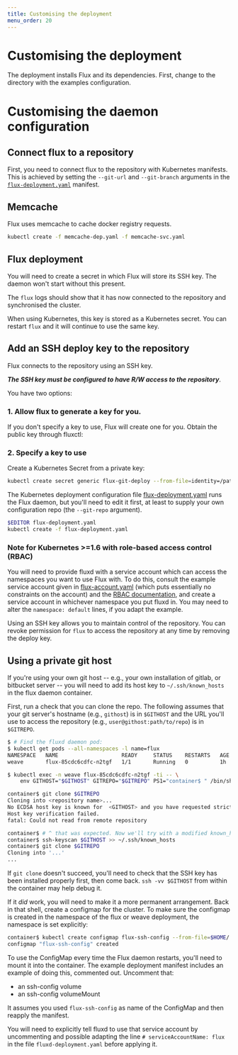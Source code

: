 ```yaml
---
title: Customising the deployment
menu_order: 20
---
```


# Customising the deployment

The deployment installs Flux and its dependencies. First, change to
the directory with the examples configuration.

# Customising the daemon configuration

## Connect flux to a repository

First, you need to connect flux to the repository with Kubernetes
manifests. This is achieved by setting the `--git-url` and
`--git-branch` arguments in the
[`flux-deployment.yaml`](../../deploy/flux-deployment.yaml) manifest.

## Memcache

Flux uses memcache to cache docker registry requests.

```sh
kubectl create -f memcache-dep.yaml -f memcache-svc.yaml
```

## Flux deployment

You will need to create a secret in which Flux will store its SSH
key. The daemon won't start without this present.

The `flux` logs should show that it has now connected to the
repository and synchronised the cluster.

When using Kubernetes, this key is stored as a Kubernetes secret. You
can restart `flux` and it will continue to use the same key.

## Add an SSH deploy key to the repository

Flux connects to the repository using an SSH key.

***The SSH key must be configured to have R/W access to the repository***.

You have two options:

### 1. Allow flux to generate a key for you.

If you don't specify a key to use, Flux will create one for you. Obtain
the public key through fluxctl:

### 2. Specify a key to use

Create a Kubernetes Secret from a private key:

```sh
kubectl create secret generic flux-git-deploy --from-file=identity=/path/to/private_key
```

The Kubernetes deployment configuration file
[flux-deployment.yaml](../../deploy/flux-deployment.yaml) runs the
Flux daemon, but you'll need to edit it first, at least to supply your
own configuration repo (the `--git-repo` argument).

```sh
$EDITOR flux-deployment.yaml
kubectl create -f flux-deployment.yaml
```

### Note for Kubernetes >=1.6 with role-based access control (RBAC)

You will need to provide fluxd with a service account which can access
the namespaces you want to use Flux with. To do this, consult the
example service account given in
[flux-account.yaml](../../deploy/flux-account.yaml) (which
puts essentially no constraints on the account) and the
[RBAC documentation](https://kubernetes.io/docs/admin/authorization/rbac/),
and create a service account in whichever namespace you put fluxd
in. You may need to alter the `namespace: default` lines, if you adapt
the example.

Using an SSH key allows you to maintain control of the repository. You
can revoke permission for `flux` to access the repository at any time
by removing the deploy key.

## Using a private git host

If you're using your own git host -- e.g., your own installation of
gitlab, or bitbucket server -- you will need to add its host key to
`~/.ssh/known_hosts` in the flux daemon container.

First, run a check that you can clone the repo. The following assumes
that your git server's hostname (e.g., `githost`) is in `$GITHOST` and
the URL you'll use to access the repository (e.g.,
`user@githost:path/to/repo`) is in `$GITREPO`.

```sh
$ # Find the fluxd daemon pod:
$ kubectl get pods --all-namespaces -l name=flux
NAMESPACE   NAME                    READY     STATUS    RESTARTS   AGE
weave       flux-85cdc6cdfc-n2tgf   1/1       Running   0          1h

$ kubectl exec -n weave flux-85cdc6cdfc-n2tgf -ti -- \
    env GITHOST="$GITHOST" GITREPO="$GITREPO" PS1="container$ " /bin/sh

container$ git clone $GITREPO
Cloning into <repository name>...
No ECDSA host key is known for  <GITHOST> and you have requested strict checking.
Host key verification failed.
fatal: Could not read from remote repository

container$ # ^ that was expected. Now we'll try with a modified known_hosts
container$ ssh-keyscan $GITHOST >> ~/.ssh/known_hosts
container$ git clone $GITREPO
Cloning into '...'
...
```

If `git clone` doesn't succeed, you'll need to check that the SSH key
has been installed properly first, then come back. `ssh -vv $GITHOST`
from within the container may help debug it.

If it _did_ work, you will need to make it a more permanent
arrangement. Back in that shell, create a configmap for the cluster. To make
sure the configmap is created in the namespace of the flux or weave deployment,
the namespace is set explicitly:

```sh
container$ kubectl create configmap flux-ssh-config --from-file=$HOME/.ssh/known_hosts -n $(cat /var/run/secrets/kubernetes.io/serviceaccount/namespace)
configmap "flux-ssh-config" created
```

To use the ConfigMap every time the Flux daemon restarts, you'll need
to mount it into the container. The example deployment manifest
includes an example of doing this, commented out. Uncomment that:
* an ssh-config volume
* an ssh-config volumeMount

It assumes you used `flux-ssh-config` as name of the ConfigMap and then reapply the
manifest.

You will need to explicitly tell fluxd to use that service account by
uncommenting and possible adapting the line `# serviceAccountName:
flux` in the file `fluxd-deployment.yaml` before applying it.
